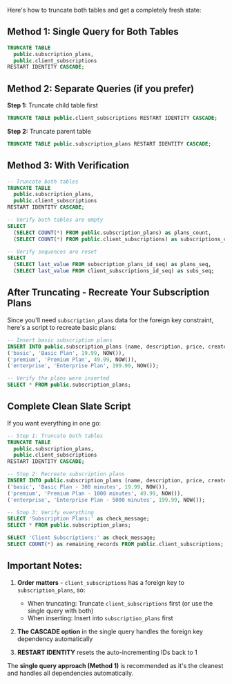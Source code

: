 Here's how to truncate both tables and get a completely fresh state:

## Method 1: Single Query for Both Tables

```sql
TRUNCATE TABLE
  public.subscription_plans,
  public.client_subscriptions
RESTART IDENTITY CASCADE;
```

## Method 2: Separate Queries (if you prefer)

**Step 1:** Truncate child table first

```sql
TRUNCATE TABLE public.client_subscriptions RESTART IDENTITY CASCADE;
```

**Step 2:** Truncate parent table

```sql
TRUNCATE TABLE public.subscription_plans RESTART IDENTITY CASCADE;
```

## Method 3: With Verification

```sql
-- Truncate both tables
TRUNCATE TABLE
  public.subscription_plans,
  public.client_subscriptions
RESTART IDENTITY CASCADE;

-- Verify both tables are empty
SELECT
  (SELECT COUNT(*) FROM public.subscription_plans) as plans_count,
  (SELECT COUNT(*) FROM public.client_subscriptions) as subscriptions_count;

-- Verify sequences are reset
SELECT
  (SELECT last_value FROM subscription_plans_id_seq) as plans_seq,
  (SELECT last_value FROM client_subscriptions_id_seq) as subs_seq;
```

## After Truncating - Recreate Your Subscription Plans

Since you'll need `subscription_plans` data for the foreign key constraint, here's a script to recreate basic plans:

```sql
-- Insert basic subscription plans
INSERT INTO public.subscription_plans (name, description, price, created_at) VALUES
('basic', 'Basic Plan', 19.99, NOW()),
('premium', 'Premium Plan', 49.99, NOW()),
('enterprise', 'Enterprise Plan', 199.99, NOW());

-- Verify the plans were inserted
SELECT * FROM public.subscription_plans;
```

## Complete Clean Slate Script

If you want everything in one go:

```sql
-- Step 1: Truncate both tables
TRUNCATE TABLE
  public.subscription_plans,
  public.client_subscriptions
RESTART IDENTITY CASCADE;

-- Step 2: Recreate subscription plans
INSERT INTO public.subscription_plans (name, description, price, created_at) VALUES
('basic', 'Basic Plan - 300 minutes', 19.99, NOW()),
('premium', 'Premium Plan - 1000 minutes', 49.99, NOW()),
('enterprise', 'Enterprise Plan - 5000 minutes', 199.99, NOW());

-- Step 3: Verify everything
SELECT 'Subscription Plans:' as check_message;
SELECT * FROM public.subscription_plans;

SELECT 'Client Subscriptions:' as check_message;
SELECT COUNT(*) as remaining_records FROM public.client_subscriptions;
```

## Important Notes:

1. **Order matters** - `client_subscriptions` has a foreign key to `subscription_plans`, so:

   - When truncating: Truncate `client_subscriptions` first (or use the single query with both)
   - When inserting: Insert into `subscription_plans` first

2. **The CASCADE option** in the single query handles the foreign key dependency automatically

3. **RESTART IDENTITY** resets the auto-incrementing IDs back to 1

The **single query approach (Method 1)** is recommended as it's the cleanest and handles all dependencies automatically.
